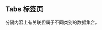 <script>
  export default {
    data() {
      return {
        activeName: 'first',
        activeName2: ''
      }
    },
    methods: {
      handleRemove(tab) {
        console.log(tab);
      },
      handleClick(tab, event) {
        console.log(tab, event);
      }
    }
  }
</script>
## Tabs 标签页
分隔内容上有关联但属于不同类别的数据集合。


